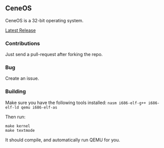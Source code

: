 ## CeneOS

CeneOS is a 32-bit operating system.

[Latest Release](https://github.com/Daniyal-Warraich/CeneOS/releases/tag/v.15)

### Contributions
Just send a pull-request after forking the repo.

### Bug
Create an issue.

### Building
Make sure you have the following tools installed: `nasm i686-elf-g++ i686-elf-ld qemu i686-elf-as`

Then run:
```
make kernel
make textmode
```

It should compile, and automatically run QEMU for you.
